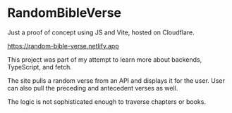 # RandomBibleVerse

Just a proof of concept using JS and Vite, hosted on Cloudflare.  

[https://random-bible-verse.netlify.app
](https://randomverse.aaronhubbard.dev/)

This project was part of my attempt to learn more about backends, TypeScript, and fetch. 

The site pulls a random verse from an API and displays it for the user. User can also pull the preceding and antecedent verses as well. 

The logic is not sophisticated enough to traverse chapters or books. 
